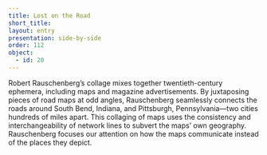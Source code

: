```yaml
---
title: Lost on the Road 
short_title: 
layout: entry
presentation: side-by-side
order: 112
object:
  - id: 20
---
```

Robert Rauschenberg’s collage mixes together twentieth-century ephemera, including maps and magazine advertisements. By juxtaposing pieces of road maps at odd angles, Rauschenberg seamlessly connects the roads around South Bend, Indiana, and Pittsburgh, Pennsylvania—two cities hundreds of miles apart. This collaging of maps uses the consistency and interchangeability of network lines to subvert the maps’ own geography. Rauschenberg focuses our attention on how the maps communicate instead of the places they depict. 